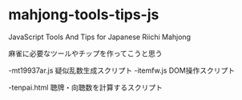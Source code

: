 mahjong-tools-tips-js
=====================

JavaScript Tools And Tips for Japanese Riichi Mahjong


麻雀に必要なツールやチップを作ってこうと思う


-mt19937ar.js 疑似乱数生成スクリプト
-itemfw.js DOM操作スクリプト

-tenpai.html 聴牌・向聴数を計算するスクリプト

